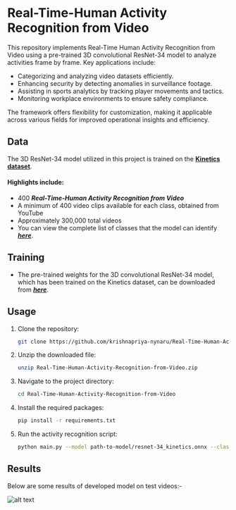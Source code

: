# Real-Time-Human Activity Recognition from Video

This repository implements Real-Time Human Activity Recognition from Video using a pre-trained 3D convolutional ResNet-34 model to analyze activities frame by frame. Key applications include:

- Categorizing and analyzing video datasets efficiently.
- Enhancing security by detecting anomalies in surveillance footage.
- Assisting in sports analytics by tracking player movements and tactics.
- Monitoring workplace environments to ensure safety compliance.

The framework offers flexibility for customization, making it applicable across various fields for improved operational insights and efficiency.

## Data
The 3D ResNet-34 model utilized in this project is trained on the [**Kinetics dataset**](https://arxiv.org/abs/1705.06950).
#### Highlights include:
- 400 ***Real-Time-Human Activity Recognition from Video*** 
- A minimum of 400 video clips available for each class, obtained from YouTube
- Approximately 300,000 total videos
- You can view the complete list of classes that the model can identify [***here***](https://github.com/krishnapriya-nynaru/Real-Time-Human-Activity-Recognition-from-Video/blob/main/Human_Activity%20_Recognition/classes/action_recognition_kinetics.txt).

## Training
- The pre-trained weights for the 3D convolutional ResNet-34 model, which has been trained on the Kinetics dataset, can be downloaded from [***here***](https://github.com/shuvamdas/human-activity-recognition/blob/master/resnet-34_kinetics.onnx).

## Usage
1. Clone the repository: 
   ```bash
   git clone https://github.com/krishnapriya-nynaru/Real-Time-Human-Activity-Recognition-from-Video.git
2. Unzip the downloaded file: 
   ```bash
   unzip Real-Time-Human-Activity-Recognition-from-Video.zip
3. Navigate to the project directory: 
   ```bash
   cd Real-Time-Human-Activity-Recognition-from-Video
4. Install the required packages: 
   ```bash
   pip install -r requirements.txt
5. Run the activity recognition script:
   ```bash
   python main.py --model path-to-model/resnet-34_kinetics.onnx --classes path-to-classes/Class_Labels/action_recognition_kinetics.txt --input path-to-video/example_activities.mp4
## Results
Below are some results of developed model on test videos:-


![alt text](https://github.com/krishnapriya-nynaru/Real-Time-Human-Activity-Recognition-from-Video/blob/main/Human_Activity%20_Recognition/output_videos/output.gif) 
